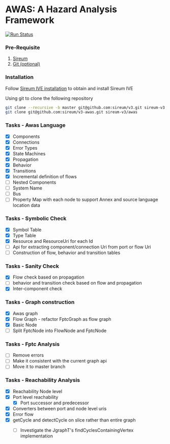 # AWAS: A Hazard Analysis Framework

[![Run Status](https://api.shippable.com/projects/56ae55061895ca4474730bc7/badge?branch=master)](https://app.shippable.com/github/sireum/v3-awas)

### Pre-Requisite
  1. [Sireum](http://logika.sireum.org/doc/01-getting-started/index.html)
  2. [Git (optional)](https://git-scm.com/downloads)

### Installation
Follow [Sireum IVE installation](http://logika.sireum.org/doc/01-getting-started/index.html#installation) to obtain and install Sireum IVE 

Using git to clone the following repository
```bash
git clone --recursive -b master git@github.com:sireum/v3.git sireum-v3
git clone git@github.com:sireum/v3-awas.git sireum-v3/awas
```

### Tasks - Awas Language
- [x] Components
- [x] Connections
- [x] Error Types
- [x] State Machines
- [x] Propagation
- [x] Behavior 
- [x] Transitions
- [X] Incremental definition of flows
- [ ] Nested Components 
- [ ] System Name
- [ ] Bus
- [ ] Property Map with each node to support Annex and source language location data

### Tasks - Symbolic Check
- [x] Symbol Table
- [x] Type Table
- [x] Resource and ResourceUri for each Id 
- [ ] Api for extracting component/connection Uri from port or flow Uri
- [ ] Construction of flow, behavior and transition tables

### Tasks - Sanity Check 
- [x] Flow check based on propagation
- [ ] behavior and transition check based on flow and propagation
- [x] Inter-component check

### Tasks - Graph construction
- [x] Awas graph
- [x] Flow Graph - refactor FptcGraph as flow graph
- [x] Basic Node
- [ ] Split FptcNode into FlowNode and FptcNode

### Tasks - Fptc Analysis 
- [ ] Remove errors 
- [ ] Make it consistent with the current graph api
- [ ] Move it to master branch

### Tasks - Reachability Analysis
- [x] Reachability Node level
- [x] Port level reachability
  - [x] Port successor and predecessor  
- [x] Converters between port and node level uris
- [x] Error flow 
- [x] getCycle and detectCycle on slice rather than entire graph 
  - [ ] Investigate the JgraphT's findCyclesContainingVertex implementation
 

